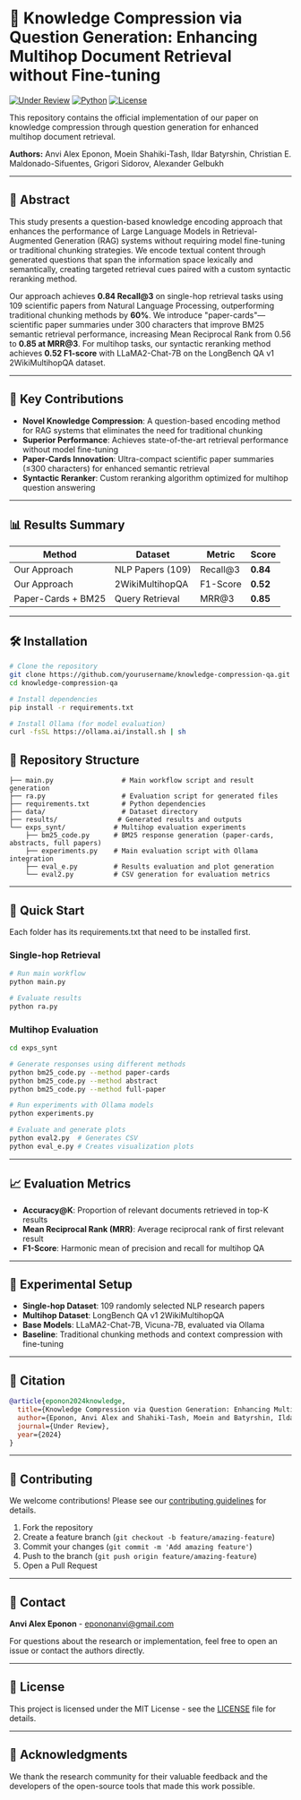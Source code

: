 # 📄 Knowledge Compression via Question Generation: Enhancing Multihop Document Retrieval without Fine-tuning

[![Under Review](https://img.shields.io/badge/Status-Under%20Review-yellow)](https://github.com/yourusername/your-repo)
[![Python](https://img.shields.io/badge/Python-3.8%2B-blue)](https://python.org)
[![License](https://img.shields.io/badge/License-MIT-green)](LICENSE)

This repository contains the official implementation of our paper on knowledge compression through question generation for enhanced multihop document retrieval.

**Authors:** Anvi Alex Eponon, Moein Shahiki-Tash, Ildar Batyrshin, Christian E. Maldonado-Sifuentes, Grigori Sidorov, Alexander Gelbukh

---

## 🧠 Abstract

This study presents a question-based knowledge encoding approach that enhances the performance of Large Language Models in Retrieval-Augmented Generation (RAG) systems without requiring model fine-tuning or traditional chunking strategies. We encode textual content through generated questions that span the information space lexically and semantically, creating targeted retrieval cues paired with a custom syntactic reranking method.

Our approach achieves **0.84 Recall@3** on single-hop retrieval tasks using 109 scientific papers from Natural Language Processing, outperforming traditional chunking methods by **60%**. We introduce "paper-cards"—scientific paper summaries under 300 characters that improve BM25 semantic retrieval performance, increasing Mean Reciprocal Rank from 0.56 to **0.85 at MRR@3**. For multihop tasks, our syntactic reranking method achieves **0.52 F1-score** with LLaMA2-Chat-7B on the LongBench QA v1 2WikiMultihopQA dataset.

---

## 🚀 Key Contributions

- **Novel Knowledge Compression**: A question-based encoding method for RAG systems that eliminates the need for traditional chunking
- **Superior Performance**: Achieves state-of-the-art retrieval performance without model fine-tuning
- **Paper-Cards Innovation**: Ultra-compact scientific paper summaries (≤300 characters) for enhanced semantic retrieval
- **Syntactic Reranker**: Custom reranking algorithm optimized for multihop question answering

---

## 📊 Results Summary

| Method | Dataset | Metric | Score |
|--------|---------|---------|-------|
| Our Approach | NLP Papers (109) | Recall@3 | **0.84** |
| Our Approach | 2WikiMultihopQA | F1-Score | **0.52** |
| Paper-Cards + BM25 | Query Retrieval | MRR@3 | **0.85** |

---

## 🛠️ Installation

```bash
# Clone the repository
git clone https://github.com/yourusername/knowledge-compression-qa.git
cd knowledge-compression-qa

# Install dependencies
pip install -r requirements.txt

# Install Ollama (for model evaluation)
curl -fsSL https://ollama.ai/install.sh | sh
```

## 📂 Repository Structure

```
├── main.py                 # Main workflow script and result generation
├── ra.py                   # Evaluation script for generated files
├── requirements.txt        # Python dependencies
├── data/                   # Dataset directory
├── results/               # Generated results and outputs
└── exps_synt/            # Multihop evaluation experiments
    ├── bm25_code.py      # BM25 response generation (paper-cards, abstracts, full papers)
    ├── experiments.py    # Main evaluation script with Ollama integration
    ├── eval_e.py         # Results evaluation and plot generation
    └── eval2.py          # CSV generation for evaluation metrics
```

---

## 🚀 Quick Start

Each folder has its requirements.txt that need to be installed first.

### Single-hop Retrieval
```bash
# Run main workflow
python main.py

# Evaluate results
python ra.py
```

### Multihop Evaluation
```bash
cd exps_synt

# Generate responses using different methods
python bm25_code.py --method paper-cards
python bm25_code.py --method abstract
python bm25_code.py --method full-paper

# Run experiments with Ollama models
python experiments.py

# Evaluate and generate plots
python eval2.py  # Generates CSV
python eval_e.py # Creates visualization plots
```

---

## 📈 Evaluation Metrics

- **Accuracy@K**: Proportion of relevant documents retrieved in top-K results
- **Mean Reciprocal Rank (MRR)**: Average reciprocal rank of first relevant result
- **F1-Score**: Harmonic mean of precision and recall for multihop QA

---

## 🔬 Experimental Setup

- **Single-hop Dataset**: 109 randomly selected NLP research papers
- **Multihop Dataset**: LongBench QA v1 2WikiMultihopQA
- **Base Models**: LLaMA2-Chat-7B, Vicuna-7B, evaluated via Ollama
- **Baseline**: Traditional chunking methods and context compression with fine-tuning

---

## 📝 Citation

```bibtex
@article{eponon2024knowledge,
  title={Knowledge Compression via Question Generation: Enhancing Multihop Document Retrieval without Fine-tuning},
  author={Eponon, Anvi Alex and Shahiki-Tash, Moein and Batyrshin, Ildar and Maldonado-Sifuentes, Christian E. and Sidorov, Grigori and Gelbukh, Alexander},
  journal={Under Review},
  year={2024}
}
```

---

## 🤝 Contributing

We welcome contributions! Please see our [contributing guidelines](CONTRIBUTING.md) for details.

1. Fork the repository
2. Create a feature branch (`git checkout -b feature/amazing-feature`)
3. Commit your changes (`git commit -m 'Add amazing feature'`)
4. Push to the branch (`git push origin feature/amazing-feature`)
5. Open a Pull Request

---

## 📧 Contact

**Anvi Alex Eponon** - [epononanvi@gmail.com](mailto:epononanvi@gmail.com)

For questions about the research or implementation, feel free to open an issue or contact the authors directly.

---

## 📄 License

This project is licensed under the MIT License - see the [LICENSE](LICENSE) file for details.

---

## 🙏 Acknowledgments

We thank the research community for their valuable feedback and the developers of the open-source tools that made this work possible.

